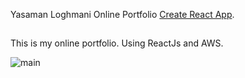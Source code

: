 Yasaman Loghmani Online Portfolio [Create React App](https://yasamanloghmani.com).

## 

This is my online portfolio. Using ReactJs and AWS.

![main](https://imgur.com/IAa4Kk7)

